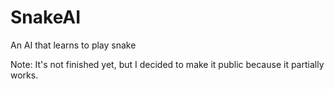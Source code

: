 # SnakeAI
An AI that learns to play snake

Note: It's not finished yet, but I decided to make it public because it partially works.
